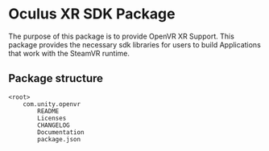 # Oculus XR SDK Package

The purpose of this package is to provide OpenVR XR Support. This package provides the necessary sdk libraries for users to build Applications that work with the SteamVR runtime.

## Package structure

```
<root>
	com.unity.openvr
		README
		Licenses
		CHANGELOG
		Documentation
		package.json
```
